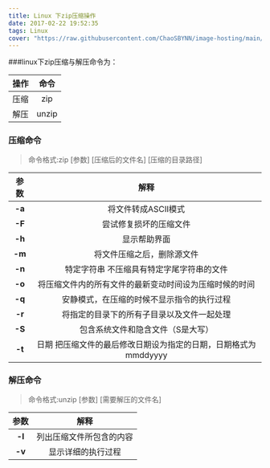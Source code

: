 ```yaml
---
title: Linux 下zip压缩操作
date: 2017-02-22 19:52:35
tags: Linux
cover: "https://raw.githubusercontent.com/ChaoSBYNN/image-hosting/main/program/linux.png"
---
```


###linux下zip压缩与解压命令为：

| 操作 | 命令 |
| :---: | :---: |
|压缩|zip|
|解压|unzip|

### 压缩命令
> 命令格式:zip [参数] [压缩后的文件名] [压缩的目录路径]


|参数|解释|
| :---:  | :---: |
|**-a** |将文件转成ASCII模式|
|**-F** |尝试修复损坏的压缩文件|
|**-h** |显示帮助界面|
|**-m** |将文件压缩之后，删除源文件|
|**-n** |特定字符串 不压缩具有特定字尾字符串的文件|
|**-o** |将压缩文件内的所有文件的最新变动时间设为压缩时候的时间|
|**-q** |安静模式，在压缩的时候不显示指令的执行过程|
|**-r** |将指定的目录下的所有子目录以及文件一起处理|
|**-S** |包含系统文件和隐含文件（S是大写）|
|**-t** |日期 把压缩文件的最后修改日期设为指定的日期，日期格式为mmddyyyy|




### 解压命令
> 命令格式:unzip [参数] [需要解压的文件名]

|参数|解释|
|:---: | :---: |
|**-l**|列出压缩文件所包含的内容|
|**-v**|显示详细的执行过程|
